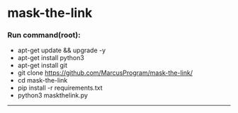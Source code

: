 # mask-the-link
### Run command(root):
+ apt-get update && upgrade -y
+ apt-get install python3
+ apt-get install git
+ git clone https://github.com/MarcusProgram/mask-the-link/
+ cd mask-the-link
+ pip install -r requirements.txt 
+ python3 maskthelink.py 
_____
